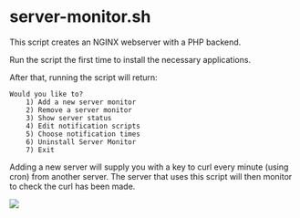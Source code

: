 # server-monitor.sh

This script creates an NGINX webserver with a PHP backend.

Run the script the first time to install the necessary applications.

After that, running the script will return:

```
Would you like to?
	1) Add a new server monitor
	2) Remove a server monitor
	3) Show server status
	4) Edit notification scripts
	5) Choose notification times
	6) Uninstall Server Monitor
	7) Exit
```

Adding a new server will supply you with a key to curl every minute (using cron) from another server. The server that uses this script will then monitor to check the curl has been made.

<img src="https://i.imgur.com/RAClgkZ.png">
